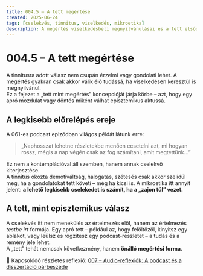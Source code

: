 ```yaml
---
title: 004.5 – A tett megértése
created: 2025-06-24
tags: [cselekvés, tinnitus, viselkedés, mikroetika]
description: A megértés viselkedésbeli megnyilvánulásai és a tett elsődlegessége.
---
```


# 004.5 – A tett megértése

A tinnitusra adott válasz nem csupán érzelmi vagy gondolati lehet. A megértés gyakran csak akkor válik élő tudássá, ha viselkedésen keresztül is megnyilvánul.  
Ez a fejezet a „tett mint megértés” koncepcióját járja körbe – azt, hogy egy apró mozdulat vagy döntés miként válhat episztemikus aktussá.

## A legkisebb előrelépés ereje

A 061-es podcast epizódban világos példát látunk erre:

> „Naphosszat lehetne részletekbe menően ecsetelni azt, mi hogyan rossz, mégis a nap végén csak az fog számítani, amit megtettünk…”

Ez nem a kontemplációval áll szemben, hanem annak cselekvő kiterjesztése.  
A tinnitus okozta demotiváltság, halogatás, szétesés csak akkor szelídül meg, ha a gondolatokat tett követi – még ha kicsi is. A mikroetika itt annyit jelent: **a lehető legkisebb cselekedet is számít, ha a „zajon túl” vezet.**

## A tett, mint episztemikus válasz

A cselekvés itt nem menekülés az értelmezés elől, hanem az értelmezés *testbe írt* formája. Egy apró tett – például az, hogy felöltözöl, kinyitsz egy ablakot, vagy leülsz és rögzítesz egy podcast-részletet – a tudás és a remény jele lehet.  
A „tett” tehát nemcsak következmény, hanem **önálló megértési forma**.

📎 Kapcsolódó részletes reflexió: [007 – Audio-reflexiók: A podcast és a disszertáció párbeszéde](007_audio_reflexio_podcast.md)
